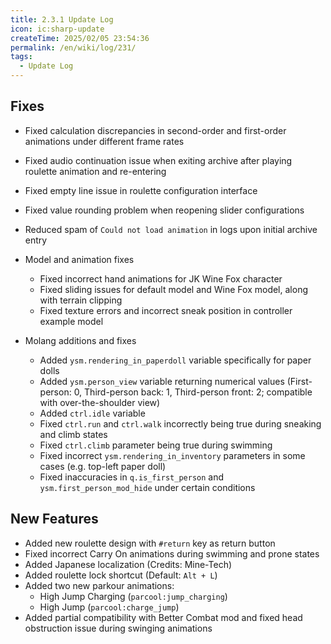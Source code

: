 ```yaml
---
title: 2.3.1 Update Log
icon: ic:sharp-update
createTime: 2025/02/05 23:54:36
permalink: /en/wiki/log/231/
tags:
  - Update Log
---
```


## Fixes

- Fixed calculation discrepancies in second-order and first-order animations under different frame rates
- Fixed audio continuation issue when exiting archive after playing roulette animation and re-entering
- Fixed empty line issue in roulette configuration interface
- Fixed value rounding problem when reopening slider configurations
- Reduced spam of `Could not load animation` in logs upon initial archive entry
- Model and animation fixes

  - Fixed incorrect hand animations for JK Wine Fox character
  - Fixed sliding issues for default model and Wine Fox model, along with terrain clipping
  - Fixed texture errors and incorrect sneak position in controller example model

- Molang additions and fixes

  - Added `ysm.rendering_in_paperdoll` variable specifically for paper dolls
  - Added `ysm.person_view` variable returning numerical values (First-person: 0, Third-person back: 1, Third-person front: 2; compatible with over-the-shoulder view)
  - Added `ctrl.idle` variable
  - Fixed `ctrl.run` and `ctrl.walk` incorrectly being true during sneaking and climb states
  - Fixed `ctrl.climb` parameter being true during swimming
  - Fixed incorrect `ysm.rendering_in_inventory` parameters in some cases (e.g. top-left paper doll)
  - Fixed inaccuracies in `q.is_first_person` and `ysm.first_person_mod_hide` under certain conditions

## New Features

- Added new roulette design with `#return` key as return button
- Fixed incorrect Carry On animations during swimming and prone states
- Added Japanese localization (Credits: Mine-Tech)
- Added roulette lock shortcut (Default: `Alt + L`)
- Added two new parkour animations:
  - High Jump Charging (`parcool:jump_charging`)
  - High Jump (`parcool:charge_jump`)
- Added partial compatibility with Better Combat mod and fixed head obstruction issue during swinging animations
